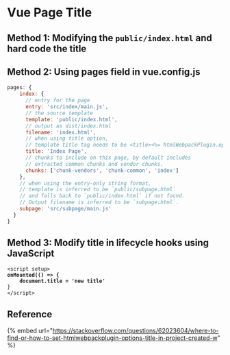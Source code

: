 # Vue Page Title

## Method 1: Modifying the `public/index.html` and hard code the title

## Method 2: Using pages field in vue.config.js

```javascript
pages: {
    index: {
      // entry for the page
      entry: 'src/index/main.js',
      // the source template
      template: 'public/index.html',
      // output as dist/index.html
      filename: 'index.html',
      // when using title option,
      // template title tag needs to be <title><%= htmlWebpackPlugin.options.title %></title>
      title: 'Index Page',
      // chunks to include on this page, by default includes
      // extracted common chunks and vendor chunks.
      chunks: ['chunk-vendors', 'chunk-common', 'index']
    },
    // when using the entry-only string format,
    // template is inferred to be `public/subpage.html`
    // and falls back to `public/index.html` if not found.
    // Output filename is inferred to be `subpage.html`.
    subpage: 'src/subpage/main.js'
  }
}
```

## Method 3: Modify title in lifecycle hooks using JavaScript

<pre class="language-javascript"><code class="lang-javascript">&#x3C;script setup>
<strong>onMounted(() => {
</strong><strong>    document.title = 'new title'
</strong>}
&#x3C;/script>
</code></pre>

## Reference

{% embed url="https://stackoverflow.com/questions/62023604/where-to-find-or-how-to-set-htmlwebpackplugin-options-title-in-project-created-w" %}
